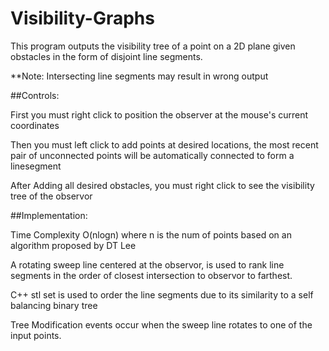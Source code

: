 # Visibility-Graphs

This program outputs the visibility tree of a point on a 2D plane given obstacles in the form of disjoint line segments.

**Note: Intersecting line segments may result in wrong output 

##Controls: 

First you must right click to position the observer at the mouse's current coordinates

Then you must left click to add points at desired locations, the most recent pair of unconnected points 
will be automatically connected to form a linesegment

After Adding all desired obstacles, you must right click to see the visibility tree of the observor

##Implementation:

Time Complexity O(nlogn) where n is the num of points based on an algorithm proposed by DT Lee

A rotating sweep line centered at the observor, is used to rank line segments in the order of closest intersection to observor to farthest. 

C++ stl set is used to order the line segments due to its similarity to a self balancing binary tree

Tree Modification events occur when the sweep line rotates to one of the input points. 

